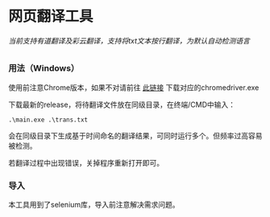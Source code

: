 # 网页翻译工具

###### 当前支持有道翻译及彩云翻译，支持将txt文本按行翻译，为默认自动检测语言

### 用法（Windows）

使用前注意Chrome版本，如果不对请前往
[此链接](http://npm.taobao.org/mirrors/chromedriver/)
下载对应的chromedriver.exe



下载最新的release，将待翻译文件放在同级目录，在终端/CMD中输入：
```
.\main.exe .\trans.txt
```
会在同级目录下生成基于时间命名的翻译结果，可同时运行多个。但频率过高容易被检测。

若翻译过程中出现错误，关掉程序重新打开即可。
### 导入

本工具用到了selenium库，导入前注意解决需求问题。